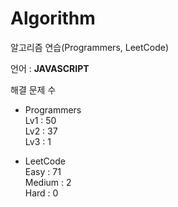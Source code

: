 # Algorithm

알고리즘 연습(Programmers, LeetCode)

언어 : **JAVASCRIPT**

해결 문제 수

- Programmers   
Lv1 : 50   
Lv2 : 37   
Lv3 : 1

- LeetCode   
Easy : 71   
Medium : 2   
Hard : 0